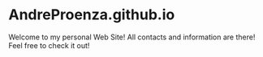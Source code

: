 # AndreProenza.github.io

Welcome to my personal Web Site!
All contacts and information are there!
Feel free to check it out!
